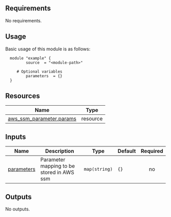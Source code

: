 <!-- BEGIN_AUTOMATED_TF_DOCS_BLOCK -->
## Requirements

No requirements.
## Usage
Basic usage of this module is as follows:
```hcl
  module "example" {
    	 source  = "<module-path>"
    
	 # Optional variables
    	 parameters  = {}
  }
```
## Resources

| Name | Type |
|------|------|
| [aws_ssm_parameter.params](https://registry.terraform.io/providers/hashicorp/aws/latest/docs/resources/ssm_parameter) | resource |
## Inputs

| Name | Description | Type | Default | Required |
|------|-------------|------|---------|:--------:|
| <a name="input_parameters"></a> [parameters](#input\_parameters) | Parameter mapping to be stored in AWS ssm | `map(string)` | `{}` | no |
## Outputs

No outputs.
<!-- END_AUTOMATED_TF_DOCS_BLOCK -->